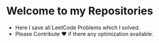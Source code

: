 # Welcome to my Repositories
- Here I save all LeetCode Problems which I solved.
- Please Contribute &hearts; if there any optimization available.

